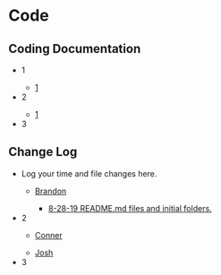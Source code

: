 <h1>Code</h1>

<h2>Coding Documentation</h2>
<ul>
	<li>1</li>
	<ul>
		<li><a href="#">1</a></li>
	</ul>
	<li>2</li>
	<ul>
		<li><a href="#">1</a></li>
	</ul>
	<li>3</li>
</ul>

<h2>Change Log</h2>
<ul>
	<li>Log your time and file changes here.</li>
	<ul>
		<li><a href="#">Brandon</a></li>
		<ul>
			<li><a href="#">8-28-19 README.md files and initial folders.</a></li>
		</ul>
	</ul>
	<li>2</li>
	<ul>
		<li><a href="#">Conner</a></li>
	</ul>
	<ul>
		<li><a href="#">Josh</a></li>
	</ul>
	<li>3</li>
</ul>


